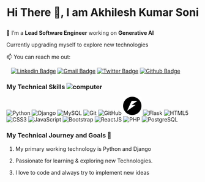 <h1 align="center">
  
  Hi There 👋, I am Akhilesh Kumar Soni
</h1>

🔭 I’m a <b>Lead Software Engineer</b> working on <b>Generative AI</b>

Currently upgrading myself to explore new technologies

📫 You can reach me out: </br>

&nbsp;&nbsp;&nbsp;[![Linkedin Badge](https://img.shields.io/badge/-akhileshsoni-blue?style=flat-square&logo=Linkedin&logoColor=white&link=https://www.linkedin.com/in/akhileshsoni/)](https://www.linkedin.com/in/akhileshsoni/)
[![Gmail Badge](https://img.shields.io/badge/-itsakhileshsoni@gmail.com-red?style=flat-square&logo=Gmail&logoColor=white&link=mailto:itsakhileshsoni@gmail.com)](mailto:itsakhileshsoni@gmail.com)
 [![Twitter Badge](https://img.shields.io/badge/-Akhilesh13Kumar-teal?style=flat-square&logo=Twitter&logoColor=white&link=https://www.twitter.com/Akhilesh13Kumar)](https://www.twitter.com/Akhilesh13Kumar)
 [![Github Badge](https://img.shields.io/badge/-iakhileshsoni-black?style=flat-square&logo=github&logoColor=white&link=https://github.com/iakhileshsoni/)](https://github.com/iakhileshsoni/)


### My Technical Skills ![computer](https://user-images.githubusercontent.com/61263785/119502104-31e11000-bd87-11eb-810a-e82b5794d57e.jpg) 


![Python](https://img.icons8.com/color/48/000000/python.png)   ![Django](https://img.icons8.com/color/48/000000/django.png)   ![MySQL](https://img.icons8.com/color/48/000000/mysql-logo.png)   ![Git](https://img.icons8.com/color/48/000000/git.png)   ![GitHub](https://img.icons8.com/color/48/000000/github-2.png)   <img src="https://raw.githubusercontent.com/simple-icons/simple-icons/develop/icons/fastapi.svg" alt="FastAPI" width="48" height="48">   ![Flask](https://img.icons8.com/color/48/000000/flask.png)   ![HTML5](https://img.icons8.com/color/48/000000/html-5.png)   ![CSS3](https://img.icons8.com/color/48/000000/css3.png)   ![JavaScript](https://img.icons8.com/color/48/000000/javascript.png)   ![Bootstrap](https://img.icons8.com/color/48/000000/bootstrap.png)   ![ReactJS](https://img.icons8.com/color/48/000000/react-native.png)   ![PHP](https://img.icons8.com/color/48/000000/php.png)   <img src="https://www.vectorlogo.zone/logos/postgresql/postgresql-icon.svg" alt="PostgreSQL" width="48" height="48"> 



### My Technical Journey and Goals 🚀



1. My primary working technology is Python and Django

2. Passionate for learning & exploring new Technologies.

3. I love to code and always try to implement new ideas

